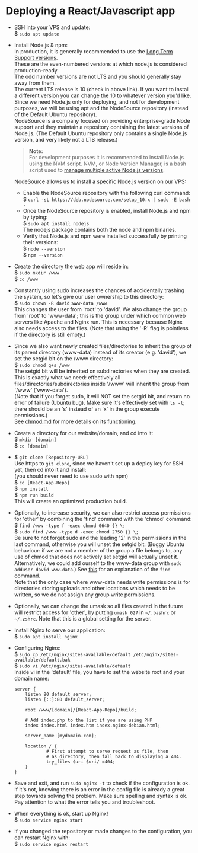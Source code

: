 # Deploying a React/Javascript app
* SSH into your VPS and update:  
$ `sudo apt update`

* Install Node.js & npm:  
In production, it is generally recommended to use the [Long Term Support versions](https://nodejs.org/en/about/releases/).  
These are the even-numbered versions at which node.js is considered production-ready.  
The odd number versions are not LTS and you should generally stay away from them.  
The current LTS release is 10 (check in above link). If you want to install a different version
you can change the 10 to whatever version you’d like. Since we need Node.js only for deploying,
and not for development purposes, we will be using apt and the NodeSource repository
(instead of the Default Ubuntu repository).  
NodeSource is a company focused on providing enterprise-grade Node support and they maintain
a repository containing the latest versions of Node.js.
(The Default Ubuntu repository only contains a single Node.js version, and very likely not a LTS release.)   

  > **Note:**  
  > For development purposes it is recommended to install Node.js using the NVM script.
  > NVM, or Node Version Manager, is a bash script used to
  > [manage multiple active Node.js versions](https://linuxize.com/post/how-to-install-node-js-on-ubuntu-18.04/#install-node-js-and-npm-using-nvm).
  

  NodeSource allows us to install a specific Node.js version on our VPS:  
  - Enable the NodeSource repository with the following curl command:   
  $ `curl -sL https://deb.nodesource.com/setup_10.x | sudo -E bash -`  
  - Once the NodeSource repository is enabled, install Node.js and npm by typing:  
  $ `sudo apt install nodejs`  
  The nodejs package contains both the node and npm binaries.
  - Verify that Node.js and npm were installed successfully by printing their versions:  
  $ `node --version`  
  $ `npm --version`  

* Create the directory the web app will reside in:   
$ `sudo mkdir /www`  
$ `cd /www`  

* Constantly using sudo increases the chances of accidentally trashing the system,
so let's give our user ownership to this directory:   
$ `sudo chown -R david:www-data /www`   
This changes the user from 'root' to 'david'. We also change the group from 'root' to 'www-data';
this is the group under which common web servers like Apache and Nginx run.
This is necessary because Nginx also needs access to the files.
(Note that using the '-R' flag is pointless if the directory is still empty.)

* Since we also want newly created files/directories to inherit the group of its parent directory (www-data)
instead of its creator (e.g. 'david'), we set the setgid bit on the /www directory:   
$ `sudo chmod g+s /www`   
The setgid bit will be inherited on subdirectories when they are created.
This is exactly what we need: effectively all files/directories/subdirectories inside '/www' will inherit
the group from '/www' ('www-data').   
(Note that if you forget sudo, it will NOT set the setgid bit, and return no error of failure (Ubuntu bug).
Make sure it's effectively set with `ls -l`; there should be an 's' instead of an 'x' in the group execute permissions.)  
See [chmod.md](../chmod.md) for more details on its functioning.

* Create a directory for our website/domain, and cd into it:   
$ `mkdir [domain]`   
$ `cd [domain]`   

* $ `git clone [Repository-URL]`   
Use https to `git clone`, since we haven't set up a deploy key for SSH yet, then cd into it and install:   
(you should never need to use sudo with npm)   
$ `cd [React-App-Repo]`   
$ `npm install`   
$ `npm run build`   
This will create an optimized production build.

* Optionally, to increase security, we can also restrict access permissions for 'other' by combining
the 'find' command with the 'chmod' command:   
$ `find /www -type f -exec chmod 0640 {} \;`   
$ `sudo find /www -type d -exec chmod 2750 {} \;`   
Be sure to not forget sudo and the leading '2' in the permissions in the last command,
otherwise you will unset the setgid bit.
(Buggy Ubuntu behaviour: if we are not a member of the group a file belongs to,
any use of chmod that does not actively set setgid will actually unset it.
Alternatively, we could add ourself to the www-data group with `sudo adduser david www-data`.)
See [this](../bash.md#-find) for an explanation of the `find` command.  
Note that the only case where www-data needs write permissions is for directories storing uploads
and other locations which needs to be written, so we do not assign any group write permissions.

* Optionally, we can change the umask so all files created in the future will restrict access for 'other',
by putting `umask 027` in `~/.bashrc` or `~/.zshrc`. Note that this is a global setting for the server.

* Install Nginx to serve our application:   
$ `sudo apt install nginx`   

* Configuring Nginx:   
$ `sudo cp /etc/nginx/sites-available/default /etc/nginx/sites-available/default.bak`   
$ `sudo vi /etc/nginx/sites-available/default`   
Inside vi in the 'default' file, you have to set the website root and your domain name:   
  ```
  server {
      listen 80 default_server;
      listen [::]:80 default_server;

      root /www/[domain]/[React-App-Repo]/build;

      # Add index.php to the list if you are using PHP
      index index.html index.htm index.nginx-debian.html;

      server_name [mydomain.com];

      location / {
              # First attempt to serve request as file, then
              # as directory, then fall back to displaying a 404.
              try_files $uri $uri/ =404;
      }
  }
  ```

* Save and exit, and run `sudo nginx -t` to check if the configuration is ok.
If it's not, knowing there is an error in the config file is already a great step towards solving the problem.
Make sure spelling and syntax is ok. Pay attention to what the error tells you and troubleshoot.

* When everything is ok, start up Nginx!   
$ `sudo service nginx start`

* If you changed the repository or made changes to the configuration, you can restart Nginx with:   
$ `sudo service nginx restart`
